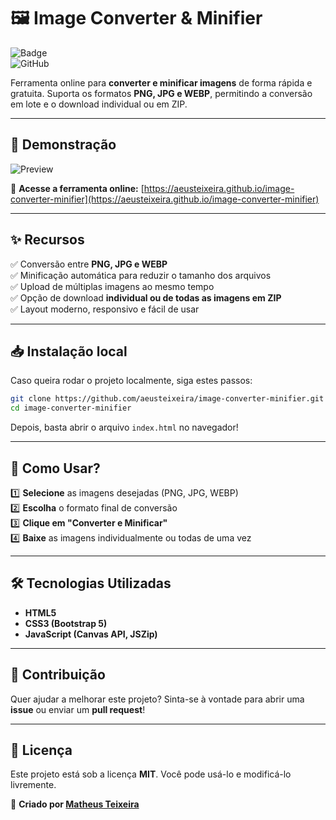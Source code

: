 # 🖼️ Image Converter & Minifier  
![Badge](https://img.shields.io/badge/status-active-brightgreen.svg)  
![GitHub](https://img.shields.io/github/license/aeusteixeira/image-converter-minifier)  

Ferramenta online para **converter e minificar imagens** de forma rápida e gratuita. Suporta os formatos **PNG, JPG e WEBP**, permitindo a conversão em lote e o download individual ou em ZIP.  

---

## 📌 **Demonstração**  
![Preview](https://raw.githubusercontent.com/aeusteixeira/image-converter-minifier/refs/heads/master/img/preview.png)  

🚀 **Acesse a ferramenta online:** [https://aeusteixeira.github.io/image-converter-minifier](https://aeusteixeira.github.io/image-converter-minifier)  

---

## ✨ **Recursos**  
✅ Conversão entre **PNG, JPG e WEBP**  
✅ Minificação automática para reduzir o tamanho dos arquivos  
✅ Upload de múltiplas imagens ao mesmo tempo  
✅ Opção de download **individual ou de todas as imagens em ZIP**  
✅ Layout moderno, responsivo e fácil de usar  

---

## 📥 **Instalação local**  
Caso queira rodar o projeto localmente, siga estes passos:  

```sh
git clone https://github.com/aeusteixeira/image-converter-minifier.git
cd image-converter-minifier
```
Depois, basta abrir o arquivo `index.html` no navegador!  

---

## 📌 **Como Usar?**  
1️⃣ **Selecione** as imagens desejadas (PNG, JPG, WEBP)  
2️⃣ **Escolha** o formato final de conversão  
3️⃣ **Clique em "Converter e Minificar"**  
4️⃣ **Baixe** as imagens individualmente ou todas de uma vez  

---

## 🛠 **Tecnologias Utilizadas**  
- **HTML5**  
- **CSS3 (Bootstrap 5)**  
- **JavaScript (Canvas API, JSZip)**  

---

## 🔗 **Contribuição**  
Quer ajudar a melhorar este projeto? Sinta-se à vontade para abrir uma **issue** ou enviar um **pull request**!  

---

## 📝 **Licença**  
Este projeto está sob a licença **MIT**. Você pode usá-lo e modificá-lo livremente.  

📌 **Criado por [Matheus Teixeira](https://github.com/aeusteixeira)**  
